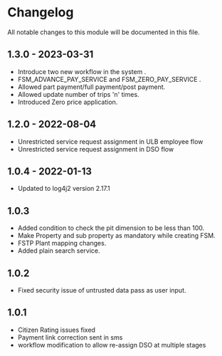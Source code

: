 
# Changelog
All notable changes to this module will be documented in this file.

## 1.3.0 - 2023-03-31
- Introduce two new workflow in the system .  
- FSM_ADVANCE_PAY_SERVICE and FSM_ZERO_PAY_SERVICE .
- Allowed part payment/full payment/post payment.
- Allowed update number of trips 'n' times.
- Introduced Zero price application.

## 1.2.0 - 2022-08-04
- Unrestricted service request assignment in  ULB employee flow
- Unrestricted service request assignment in  DSO flow

## 1.0.4 - 2022-01-13

- Updated to log4j2 version 2.17.1

## 1.0.3

- Added condition to check the pit dimension to be less than 100.
- Make Property and sub property as mandatory while creating FSM.
- FSTP Plant mapping changes.
- Added plain search service.

## 1.0.2

- Fixed security issue of untrusted data pass as user input.

## 1.0.1

- Citizen Rating issues fixed
- Payment link correction sent in sms
- workflow modification to allow re-assign DSO at multiple stages
